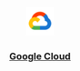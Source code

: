<p align=center><img src='Cloud.png' width=10%></p>

<h3 align=center><a href='https://cloud.google.com/'>Google Cloud</a><h3>

